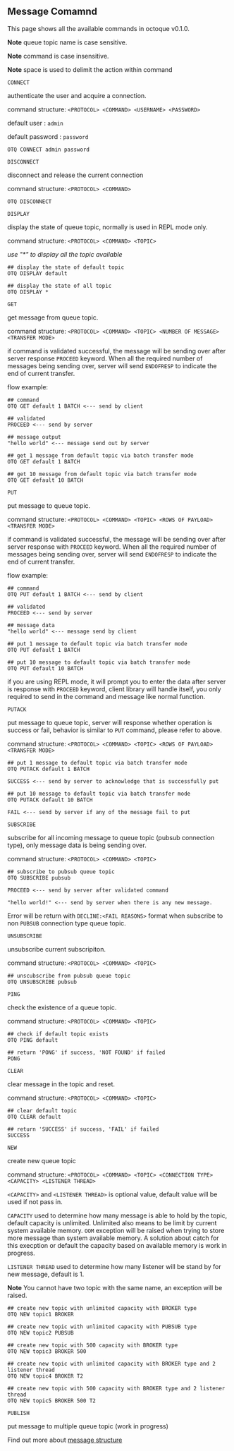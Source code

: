 ## Message Comamnd

This page shows all the available commands in octoque v0.1.0.

**Note** queue topic name is case sensitive.

**Note** command is case insensitive.

**Note** space is used to delimit the action within command

`CONNECT`

authenticate the user and acquire a connection.

command structure: `<PROTOCOL> <COMMAND> <USERNAME> <PASSWORD>`

default user      : `admin`

default password  : `password`
```shell
OTQ CONNECT admin password
```

`DISCONNECT`

disconnect and release the current connection

command structure: `<PROTOCOL> <COMMAND>`

```shell
OTQ DISCONNECT
```

`DISPLAY`

display the state of queue topic, normally is used in REPL mode only.

command structure: `<PROTOCOL> <COMMAND> <TOPIC>`

*use "\*\" to display all the topic available*

```shell
## display the state of default topic
OTQ DISPLAY default

## display the state of all topic
OTQ DISPLAY *
```

`GET`

get message from queue topic.

command structure: `<PROTOCOL> <COMMAND> <TOPIC> <NUMBER OF MESSAGE> <TRANSFER MODE>`

if command is validated successful, the message will be sending over after server response `PROCEED` keyword. When all the required number of messages being sending over, server will send `ENDOFRESP` to indicate the end of current transfer.

flow example:
```shell
## command
OTQ GET default 1 BATCH <--- send by client

## validated
PROCEED <--- send by server

## message output
"hello world" <--- message send out by server
```

```shell
## get 1 message from default topic via batch transfer mode
OTQ GET default 1 BATCH

## get 10 message from default topic via batch transfer mode
OTQ GET default 10 BATCH
```

`PUT`

put message to queue topic.

command structure: `<PROTOCOL> <COMMAND> <TOPIC> <ROWS OF PAYLOAD> <TRANSFER MODE>`

if command is validated successful, the message will be sending over after server response with `PROCEED` keyword. When all the required number of messages being sending over, server will send `ENDOFRESP` to indicate the end of current transfer.

flow example:
```shell
## command
OTQ PUT default 1 BATCH <--- send by client

## validated
PROCEED <--- send by server

## message data
"hello world" <--- message send by client
```

```shell
## put 1 message to default topic via batch transfer mode
OTQ PUT default 1 BATCH

## put 10 message to default topic via batch transfer mode
OTQ PUT default 10 BATCH
```
if you are using REPL mode, it will prompt you to enter the data after server is response with `PROCEED` keyword, client library will handle itself, you only required to send in the command and message like normal function.

`PUTACK`

put message to queue topic, server will response whether operation is success or fail, behavior is similar to `PUT` command, please refer to above.

command structure: `<PROTOCOL> <COMMAND> <TOPIC> <ROWS OF PAYLOAD> <TRANSFER MODE>`


```shell
## put 1 message to default topic via batch transfer mode
OTQ PUTACK default 1 BATCH

SUCCESS <--- send by server to acknowledge that is successfully put

## put 10 message to default topic via batch transfer mode
OTQ PUTACK default 10 BATCH

FAIL <--- send by server if any of the message fail to put
```

`SUBSCRIBE`

subscribe for all incoming message to queue topic (pubsub connection type), only message data is being sending over. 

command structure: `<PROTOCOL> <COMMAND> <TOPIC>`

```shell
## subscribe to pubsub queue topic
OTQ SUBSCRIBE pubsub

PROCEED <--- send by server after validated command

"hello world!" <--- send by server when there is any new message.
```

Error will be return with `DECLINE:<FAIL REASONS>` format when subscribe to non `PUBSUB` connection type queue topic.


`UNSUBSCRIBE`

unsubscribe current subscripiton.

command structure: `<PROTOCOL> <COMMAND> <TOPIC>`

```shell
## unscubscribe from pubsub queue topic
OTQ UNSUBSCRIBE pubsub
```

`PING`

check the existence of a queue topic.

command structure: `<PROTOCOL> <COMMAND> <TOPIC>`

```shell
## check if default topic exists
OTQ PING default

## return 'PONG' if success, 'NOT FOUND' if failed
PONG
```

`CLEAR`

clear message in the topic and reset.

command structure: `<PROTOCOL> <COMMAND> <TOPIC>`

```shell
## clear default topic
OTQ CLEAR default

## return 'SUCCESS' if success, 'FAIL' if failed
SUCCESS
```

`NEW`

create new queue topic

command structure: `<PROTOCOL> <COMMAND> <TOPIC> <CONNECTION TYPE> <CAPACITY> <LISTENER THREAD>`

`<CAPACITY>` and `<LISTENER THREAD>` is optional value, default value will be used if not pass in.

`CAPACITY` used to determine how many message is able to hold by the topic, default capacity is unlimited. Unlimited also means to be limit by current system available memory. `OOM` exception will be raised when trying to store more message than system available memory. A solution about catch for this execption or default the capacity based on available memory is work in progress.

`LISTENER THREAD` used to determine how many listener will be stand by for new message, default is 1.

**Note** You cannot have two topic with the same name, an exception will be raised.

```shell
## create new topic with unlimited capacity with BROKER type
OTQ NEW topic1 BROKER

## create new topic with unlimited capacity with PUBSUB type
OTQ NEW topic2 PUBSUB

## create new topic with 500 capacity with BROKER type
OTQ NEW topic3 BROKER 500

## create new topic with unlimited capacity with BROKER type and 2 listener thread
OTQ NEW topic4 BROKER T2

## create new topic with 500 capacity with BROKER type and 2 listener thread
OTQ NEW topic5 BROKER 500 T2
```

`PUBLISH`

put message to multiple queue topic (work in progress)


Find out more about [message structure](./message-structure.md)
